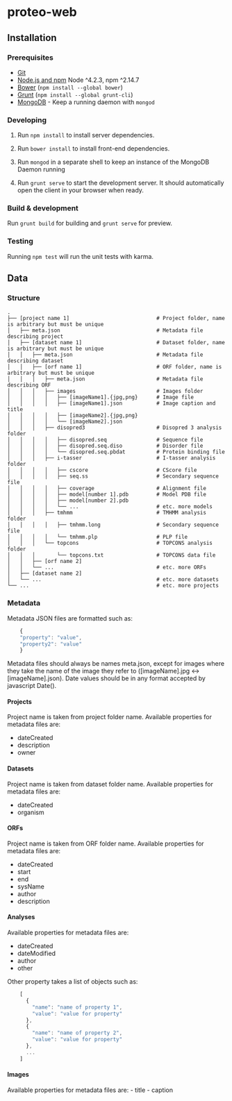 # proteo-web

## Installation

### Prerequisites

- [Git](https://git-scm.com/)
- [Node.js and npm](nodejs.org) Node ^4.2.3, npm ^2.14.7
- [Bower](bower.io) (`npm install --global bower`)
- [Grunt](http://gruntjs.com/) (`npm install --global grunt-cli`)
- [MongoDB](https://www.mongodb.org/) - Keep a running daemon with `mongod`

### Developing

1. Run `npm install` to install server dependencies.

2. Run `bower install` to install front-end dependencies.

3. Run `mongod` in a separate shell to keep an instance of the MongoDB Daemon running

4. Run `grunt serve` to start the development server. It should automatically open the client in your browser when ready.

### Build & development

Run `grunt build` for building and `grunt serve` for preview.

### Testing

Running `npm test` will run the unit tests with karma.

## Data

### Structure

    .
    ├── [project name 1]                            # Project folder, name is arbitrary but must be unique
    │   ├── meta.json                               # Metadata file describing project
    │   ├── [dataset name 1]                        # Dataset folder, name is arbitrary but must be unique
    │   │   ├── meta.json                           # Metadata file describing dataset
    │   │   ├── [orf name 1]                        # ORF folder, name is arbitrary but must be unique
    │   │   │   ├── meta.json                       # Metadata file describing ORF
    │   │   │   ├── images                          # Images folder
    │   │   │   │   ├── [imageName1].{jpg,png}      # Image file
    │   │   │   │   ├── [imageName1].json           # Image caption and title
    │   │   │   │   ├── [imageName2].{jpg,png}      
    │   │   │   │   └── [imageName2].json           
    │   │   │   ├── disopred3                       # Disopred 3 analysis folder
    │   │   │   │   ├── disopred.seq                # Sequence file
    │   │   │   │   ├── disopred.seq.diso           # Disorder file
    │   │   │   │   └── disopred.seq.pbdat          # Protein binding file
    │   │   │   ├── i-tasser                        # I-tasser analysis folder  
    │   │   │   │   ├── cscore                      # CScore file
    │   │   │   │   ├── seq.ss                      # Secondary sequence file
    │   │   │   │   ├── coverage                    # Alignment file
    │   │   │   │   ├── model[number 1].pdb         # Model PDB file
    │   │   │   │   ├── model[number 2].pdb         
    │   │   │   │   └── ...                         # etc. more models
    │   │   │   ├── tmhmm                           # TMHMM analysis folder  
    │   │   │   │   ├── tmhmm.long                  # Secondary sequence file
    │   │   │   │   └── tmhmm.plp                   # PLP file
    │   │   │   └── topcons                         # TOPCONS analysis folder  
    │   │   │       └── topcons.txt                 # TOPCONS data file
    │   │   ├── [orf name 2]        
    │   │   └── ...                                 # etc. more ORFs
    │   ├── [dataset name 2]
    │   └── ...                                     # etc. more datasets
    └── ...                                         # etc. more projects

### Metadata
Metadata JSON files are formatted such as:
```javascript
    {
    "property": "value",
    "property2": "value"
    }
```
Metadata files should always be names meta.json, except for images where they take the name of the image they refer to ([imageName].jpg <-> [imageName].json).
Date values should be in any format accepted by javascript Date().

#### Projects

Project name is taken from project folder name.
Available properties for metadata files are:
  * dateCreated
  * description
  * owner

#### Datasets

Project name is taken from dataset folder name.
Available properties for metadata files are:
  * dateCreated
  * organism

#### ORFs

Project name is taken from ORF folder name.
Available properties for metadata files are:
  * dateCreated
  * start
  * end
  * sysName
  * author
  * description


#### Analyses
Available properties for metadata files are:
  * dateCreated
  * dateModified
  * author
  * other

  Other property takes a list of objects such as:
```javascript
    [
      {
        "name": "name of property 1",
        "value": "value for property"
      },
      {
        "name": "name of property 2",
        "value": "value for property"
      },
      ...
    ]
```

#### Images

  Available properties for metadata files are:
    - title
    - caption
